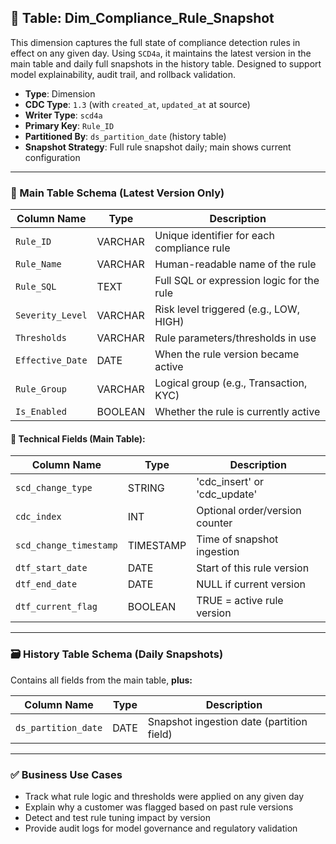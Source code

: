 ## 📜 Table: Dim_Compliance_Rule_Snapshot

This dimension captures the full state of compliance detection rules in effect on any given day. Using `SCD4a`, it maintains the latest version in the main table and daily full snapshots in the history table. Designed to support model explainability, audit trail, and rollback validation.

- **Type**: Dimension  
- **CDC Type**: `1.3` (with `created_at`, `updated_at` at source)  
- **Writer Type**: `scd4a`  
- **Primary Key**: `Rule_ID`  
- **Partitioned By**: `ds_partition_date` (history table)  
- **Snapshot Strategy**: Full rule snapshot daily; main shows current configuration

---

### 🧩 Main Table Schema (Latest Version Only)

| Column Name         | Type     | Description                                  |
|---------------------|----------|----------------------------------------------|
| `Rule_ID`           | VARCHAR  | Unique identifier for each compliance rule   |
| `Rule_Name`         | VARCHAR  | Human-readable name of the rule              |
| `Rule_SQL`          | TEXT     | Full SQL or expression logic for the rule    |
| `Severity_Level`    | VARCHAR  | Risk level triggered (e.g., LOW, HIGH)       |
| `Thresholds`        | VARCHAR  | Rule parameters/thresholds in use            |
| `Effective_Date`    | DATE     | When the rule version became active          |
| `Rule_Group`        | VARCHAR  | Logical group (e.g., Transaction, KYC)       |
| `Is_Enabled`        | BOOLEAN  | Whether the rule is currently active         |

#### 🧪 Technical Fields (Main Table):
| Column Name            | Type       | Description                                  |
|------------------------|------------|----------------------------------------------|
| `scd_change_type`      | STRING     | 'cdc_insert' or 'cdc_update'                 |
| `cdc_index`            | INT        | Optional order/version counter               |
| `scd_change_timestamp` | TIMESTAMP  | Time of snapshot ingestion                   |
| `dtf_start_date`       | DATE       | Start of this rule version                   |
| `dtf_end_date`         | DATE       | NULL if current version                      |
| `dtf_current_flag`     | BOOLEAN    | TRUE = active rule version                   |

---

### 🗃 History Table Schema (Daily Snapshots)

Contains all fields from the main table, **plus:**

| Column Name          | Type     | Description                                  |
|----------------------|----------|----------------------------------------------|
| `ds_partition_date`  | DATE     | Snapshot ingestion date (partition field)    |

---

### ✅ Business Use Cases
- Track what rule logic and thresholds were applied on any given day
- Explain why a customer was flagged based on past rule versions
- Detect and test rule tuning impact by version
- Provide audit logs for model governance and regulatory validation
